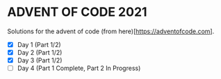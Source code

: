 # ADVENT OF CODE 2021

Solutions for the advent of code (from here)[https://adventofcode.com].

- [x] Day 1 (Part 1/2)
- [x] Day 2 (Part 1/2)
- [x] Day 3 (Part 1/2)
- [ ] Day 4 (Part 1 Complete, Part 2 In Progress)
